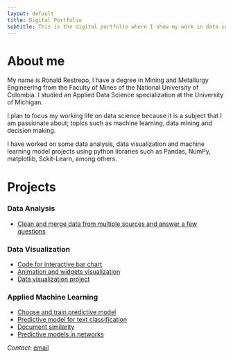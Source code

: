 ```yaml
---
layout: default
title: Digital Portfolio
subtitle: This is the digital portfolio where I show my work in data science
---
```


# About me

My name is Ronald Restrepo, I have a degree in Mining and Metallurgy Engineering from the Faculty of Mines of the National University of Colombia. I studied an Applied Data Science specialization at the University of Michigan.

I plan to focus my working life on data science because it is a subject that I am passionate about; topics such as machine learning, data mining and decision making.

I have worked on some data analysis, data visualization and machine learning model projects using python libraries such as Pandas, NumPy, matplotlib, Sckit-Learn, among others.

# Projects

### Data Analysis
- [Clean and merge data from multiple sources and answer a few questions](./Projects/Project_1.html)

### Data Visualization
- [Code for interactive bar chart](./Projects/Project_2.html)
- [Animation and widgets visualization](./Projects/Project_3.html)
- [Data visualization project](./Projects/Project_4.html)

### Applied Machine Learning
- [Choose and train predictive model](./Projects/Project_5.html)
- [Predictive model for text classification](./Projects/Project_6.html)
- [Document similarity](./Projects/Project_7.html)
- [Predictive models in networks](./Projects/Project_8.html)


*Contact:* [email](rarestrepoc@gmail.com) 

